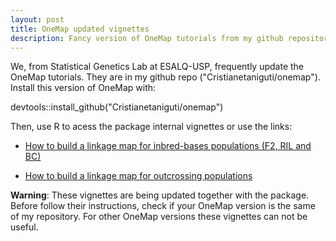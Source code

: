 ```yaml
---
layout: post
title: OneMap updated vignettes
description: Fancy version of OneMap tutorials from my github repository
---
```



We, from Statistical Genetics Lab at ESALQ-USP, frequently update the OneMap tutorials. They are in my github repo ("Cristianetaniguti/onemap"). Install this version of OneMap with:

devtools::install_github("Cristianetaniguti/onemap")

Then, use R to acess the package internal  vignettes or use the links:

* [How to build a linkage map for inbred-bases populations (F2, RIL and BC)](http://cristianetaniguti.github.io/onemap/vignettes_highres/Inbred_Based_Populations.html)

* [How to build a linkage map for outcrossing populations](http://cristianetaniguti.github.io/onemap/vignettes_highres/Outcrossing_Populations.html)

**Warning**: These vignettes are being updated together with the package. Before follow their instructions, check if your OneMap version is the same of my repository. For other OneMap versions these vignettes can not be useful. 